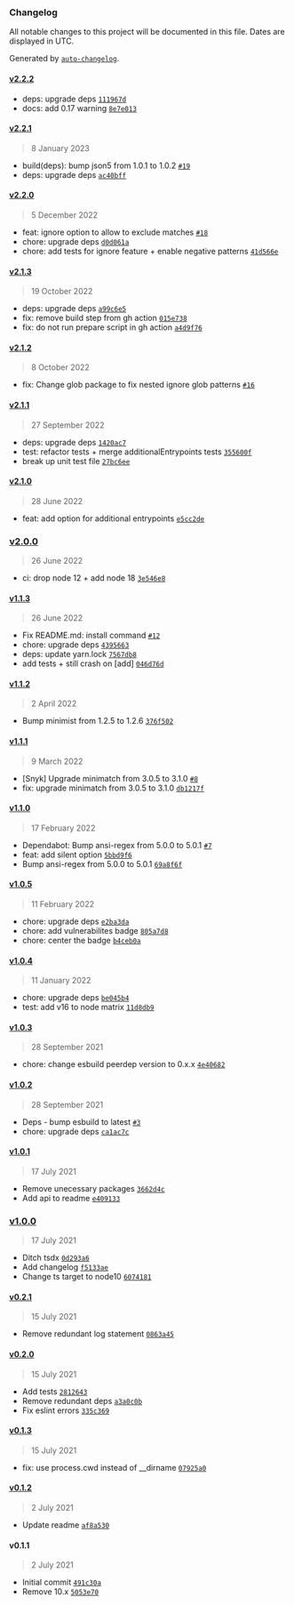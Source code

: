 ### Changelog

All notable changes to this project will be documented in this file. Dates are displayed in UTC.

Generated by [`auto-changelog`](https://github.com/CookPete/auto-changelog).

#### [v2.2.2](https://github.com/waspeer/esbuild-plugin-glob/compare/v2.2.1...v2.2.2)

- deps: upgrade deps [`111967d`](https://github.com/waspeer/esbuild-plugin-glob/commit/111967d226693846f1ef7ceeaafc4c605145c1b9)
- docs: add 0.17 warning [`8e7e013`](https://github.com/waspeer/esbuild-plugin-glob/commit/8e7e013e966b9d793526a66857433c0565303140)

#### [v2.2.1](https://github.com/waspeer/esbuild-plugin-glob/compare/v2.2.0...v2.2.1)

> 8 January 2023

- build(deps): bump json5 from 1.0.1 to 1.0.2 [`#19`](https://github.com/waspeer/esbuild-plugin-glob/pull/19)
- deps: upgrade deps [`ac40bff`](https://github.com/waspeer/esbuild-plugin-glob/commit/ac40bff36e30da490e169c3b49866087f35ae943)

#### [v2.2.0](https://github.com/waspeer/esbuild-plugin-glob/compare/v2.1.3...v2.2.0)

> 5 December 2022

- feat: ignore option to allow to exclude matches [`#18`](https://github.com/waspeer/esbuild-plugin-glob/pull/18)
- chore: upgrade deps [`d0d061a`](https://github.com/waspeer/esbuild-plugin-glob/commit/d0d061a5415abeb727282512649573dd7e633283)
- chore: add tests for ignore feature + enable negative patterns [`41d566e`](https://github.com/waspeer/esbuild-plugin-glob/commit/41d566e0124a9230ace08f2720822e2b79c1c7ed)

#### [v2.1.3](https://github.com/waspeer/esbuild-plugin-glob/compare/v2.1.2...v2.1.3)

> 19 October 2022

- deps: upgrade deps [`a99c6e5`](https://github.com/waspeer/esbuild-plugin-glob/commit/a99c6e5df67f9a818a9a39e6982ea350d1b5dec3)
- fix: remove build step from gh action [`015e738`](https://github.com/waspeer/esbuild-plugin-glob/commit/015e738330a74699920bf213325205aed7be94af)
- fix: do not run prepare script in gh action [`a4d9f76`](https://github.com/waspeer/esbuild-plugin-glob/commit/a4d9f7674f2c9af9fb948e51d263ceee96cfeaf1)

#### [v2.1.2](https://github.com/waspeer/esbuild-plugin-glob/compare/v2.1.1...v2.1.2)

> 8 October 2022

- fix: Change glob package to fix nested ignore glob patterns [`#16`](https://github.com/waspeer/esbuild-plugin-glob/pull/16)

#### [v2.1.1](https://github.com/waspeer/esbuild-plugin-glob/compare/v2.1.0...v2.1.1)

> 27 September 2022

- deps: upgrade deps [`1420ac7`](https://github.com/waspeer/esbuild-plugin-glob/commit/1420ac7b3a425944f981c95f9464740ddd4fed35)
- test: refactor tests + merge additionalEntrypoints tests [`355600f`](https://github.com/waspeer/esbuild-plugin-glob/commit/355600ffd2cd440a0aee5ba310edd7451426a446)
- break up unit test file [`27bc6ee`](https://github.com/waspeer/esbuild-plugin-glob/commit/27bc6ee8d2f45c8b5a6cc76498c6d5139cef78b5)

#### [v2.1.0](https://github.com/waspeer/esbuild-plugin-glob/compare/v2.0.0...v2.1.0)

> 28 June 2022

- feat: add option for additional entrypoints [`e5cc2de`](https://github.com/waspeer/esbuild-plugin-glob/commit/e5cc2de4b0252a5966cea1a6ca2e12a41ae3485a)

### [v2.0.0](https://github.com/waspeer/esbuild-plugin-glob/compare/v1.1.3...v2.0.0)

> 26 June 2022

- ci: drop node 12 + add node 18 [`3e546e8`](https://github.com/waspeer/esbuild-plugin-glob/commit/3e546e851bb6ca06ac93df4a4cfc7fcb753cdff7)

#### [v1.1.3](https://github.com/waspeer/esbuild-plugin-glob/compare/v1.1.2...v1.1.3)

> 26 June 2022

- Fix README.md: install command [`#12`](https://github.com/waspeer/esbuild-plugin-glob/pull/12)
- chore: upgrade deps [`4395663`](https://github.com/waspeer/esbuild-plugin-glob/commit/43956631bdbe01f62c0d4d8673ac4ac08cdc5e1e)
- deps: update yarn.lock [`7567db8`](https://github.com/waspeer/esbuild-plugin-glob/commit/7567db8d88e6ccc327c103e31ef0baa4a37ce457)
- add tests + still crash on [add] [`046d76d`](https://github.com/waspeer/esbuild-plugin-glob/commit/046d76d5bbc91852bc8babcaeaa48b3e7b759c08)

#### [v1.1.2](https://github.com/waspeer/esbuild-plugin-glob/compare/v1.1.1...v1.1.2)

> 2 April 2022

- Bump minimist from 1.2.5 to 1.2.6 [`376f502`](https://github.com/waspeer/esbuild-plugin-glob/commit/376f502b0fef93d2ff863fdb2200bd5f0d2bc3f3)

#### [v1.1.1](https://github.com/waspeer/esbuild-plugin-glob/compare/v1.1.0...v1.1.1)

> 9 March 2022

- [Snyk] Upgrade minimatch from 3.0.5 to 3.1.0 [`#8`](https://github.com/waspeer/esbuild-plugin-glob/pull/8)
- fix: upgrade minimatch from 3.0.5 to 3.1.0 [`db1217f`](https://github.com/waspeer/esbuild-plugin-glob/commit/db1217ffb142a0aa5a1951d3887a39d2e8eeb309)

#### [v1.1.0](https://github.com/waspeer/esbuild-plugin-glob/compare/v1.0.5...v1.1.0)

> 17 February 2022

- Dependabot: Bump ansi-regex from 5.0.0 to 5.0.1 [`#7`](https://github.com/waspeer/esbuild-plugin-glob/pull/7)
- feat: add silent option [`5bbd9f6`](https://github.com/waspeer/esbuild-plugin-glob/commit/5bbd9f6971d84399adbd967e32c5d16995eb2dcf)
- Bump ansi-regex from 5.0.0 to 5.0.1 [`69a8f6f`](https://github.com/waspeer/esbuild-plugin-glob/commit/69a8f6f6800bf5078c499293d6abfc9f24c0874e)

#### [v1.0.5](https://github.com/waspeer/esbuild-plugin-glob/compare/v1.0.4...v1.0.5)

> 11 February 2022

- chore: upgrade deps [`e2ba3da`](https://github.com/waspeer/esbuild-plugin-glob/commit/e2ba3da8aca46efb385fe10fdc961af5cf8a7bf9)
- chore: add vulnerabilites badge [`805a7d8`](https://github.com/waspeer/esbuild-plugin-glob/commit/805a7d8a31bbb97e9cf367f06d580fe5fef4721a)
- chore: center the badge [`b4ceb0a`](https://github.com/waspeer/esbuild-plugin-glob/commit/b4ceb0abc8c7ddfd1df3eda9871d4a3deaf4bf8e)

#### [v1.0.4](https://github.com/waspeer/esbuild-plugin-glob/compare/v1.0.3...v1.0.4)

> 11 January 2022

- chore: upgrade deps [`be045b4`](https://github.com/waspeer/esbuild-plugin-glob/commit/be045b4f41090cd5280a450b1d30037a2bf07143)
- test: add v16 to node matrix [`11d8db9`](https://github.com/waspeer/esbuild-plugin-glob/commit/11d8db9ee62f7cea760d38602117e9c48e39d981)

#### [v1.0.3](https://github.com/waspeer/esbuild-plugin-glob/compare/v1.0.2...v1.0.3)

> 28 September 2021

- chore: change esbuild peerdep version to 0.x.x [`4e40682`](https://github.com/waspeer/esbuild-plugin-glob/commit/4e406829636a0fe80bf2c94daec6b6a72470b1a4)

#### [v1.0.2](https://github.com/waspeer/esbuild-plugin-glob/compare/v1.0.1...v1.0.2)

> 28 September 2021

- Deps - bump esbuild to latest [`#3`](https://github.com/waspeer/esbuild-plugin-glob/pull/3)
- chore: upgrade deps [`ca1ac7c`](https://github.com/waspeer/esbuild-plugin-glob/commit/ca1ac7c99fa5f78d6b4a5b9fa3abe2c4511c0972)

#### [v1.0.1](https://github.com/waspeer/esbuild-plugin-glob/compare/v1.0.0...v1.0.1)

> 17 July 2021

- Remove unecessary packages [`3662d4c`](https://github.com/waspeer/esbuild-plugin-glob/commit/3662d4c77391b27372d3ad82b58bc84f6f1878ac)
- Add api to readme [`e409133`](https://github.com/waspeer/esbuild-plugin-glob/commit/e409133c7d75fc38a36b19a29c83883ab707c412)

### [v1.0.0](https://github.com/waspeer/esbuild-plugin-glob/compare/v0.2.1...v1.0.0)

> 17 July 2021

- Ditch tsdx [`0d293a6`](https://github.com/waspeer/esbuild-plugin-glob/commit/0d293a6211ca07f6a9f0540132c602d68fcb3039)
- Add changelog [`f5133ae`](https://github.com/waspeer/esbuild-plugin-glob/commit/f5133aedf10dbd698ac0a85fa9cf03ef79c77f59)
- Change ts target to node10 [`6074181`](https://github.com/waspeer/esbuild-plugin-glob/commit/6074181960fe545ed63eff2fce613893b7268768)

#### [v0.2.1](https://github.com/waspeer/esbuild-plugin-glob/compare/v0.2.0...v0.2.1)

> 15 July 2021

- Remove redundant log statement [`0863a45`](https://github.com/waspeer/esbuild-plugin-glob/commit/0863a4507ed60fef85070696a1990b5bb99770c9)

#### [v0.2.0](https://github.com/waspeer/esbuild-plugin-glob/compare/v0.1.3...v0.2.0)

> 15 July 2021

- Add tests [`2812643`](https://github.com/waspeer/esbuild-plugin-glob/commit/2812643ddf821f6c70131263f25d9856c23d93ea)
- Remove redundant deps [`a3a0c0b`](https://github.com/waspeer/esbuild-plugin-glob/commit/a3a0c0bfd3757933e6e6d61877fe7bcf659245af)
- Fix eslint errors [`335c369`](https://github.com/waspeer/esbuild-plugin-glob/commit/335c3696edf295b04481c7c0025aaf90b1e0ef36)

#### [v0.1.3](https://github.com/waspeer/esbuild-plugin-glob/compare/v0.1.2...v0.1.3)

> 15 July 2021

- fix: use process.cwd instead of __dirname [`07925a0`](https://github.com/waspeer/esbuild-plugin-glob/commit/07925a0dbdaacd7523be07c1d06318fa31a50659)

#### [v0.1.2](https://github.com/waspeer/esbuild-plugin-glob/compare/v0.1.1...v0.1.2)

> 2 July 2021

- Update readme [`af8a530`](https://github.com/waspeer/esbuild-plugin-glob/commit/af8a530c9183d6cd4e8c892324b51a89eb5d5e8c)

#### v0.1.1

> 2 July 2021

- Initial commit [`491c30a`](https://github.com/waspeer/esbuild-plugin-glob/commit/491c30ac1736da66e13dffab8682bb8799840aa6)
- Remove 10.x [`5053e70`](https://github.com/waspeer/esbuild-plugin-glob/commit/5053e702e79a7cac3b9072f4d7bb464c19fedbc8)

